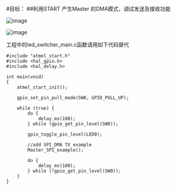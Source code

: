 #目标：
##利用START 产生Master 的DMA模式，调试发送及接收功能

![image](https://github.com/yuchengstudio/SAME54/blob/master/SPI/Master_DMA/picture/master_dma_config.png)

![image](https://github.com/yuchengstudio/SAME54/blob/master/SPI/Master_DMA/picture/master_spi_pin.png)

工程中的led_switcher_main.c函数请用如下代码替代

```
#include "atmel_start.h"
#include <hal_gpio.h>
#include <hal_delay.h>

int main(void)
{
	atmel_start_init();

	gpio_set_pin_pull_mode(SW0, GPIO_PULL_UP);

	while (true) {
		do {
			delay_ms(100);
		} while (gpio_get_pin_level(SW0));

		gpio_toggle_pin_level(LED0);
		
		//add SPI_DMA TX example
		Master_SPI_example();

		do {
			delay_ms(100);
		} while (!gpio_get_pin_level(SW0));
	}
}
```


